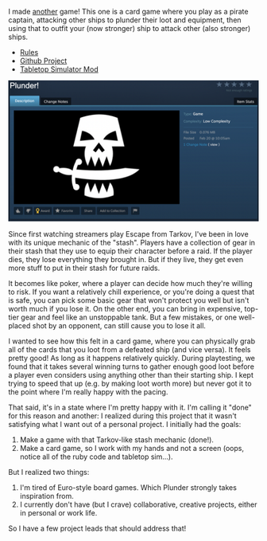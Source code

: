 I made [another](/It's-a-game!) game! This one is a card game where you play as a pirate captain, attacking other ships to plunder their loot and equipment, then using that to outfit your (now stronger) ship to attack other (also stronger) ships.

* [Rules](https://github.com/beekley/plunder/blob/main/RULES.md)
* [Github Project](https://github.com/beekley/plunder)
* [Tabletop Simulator Mod](https://steamcommunity.com/sharedfiles/filedetails/?id=2759806101)

![Steam Workshop](https://github.com/beekley/beekley.github.io/blob/master/images/Screen%20Shot%202022-02-22%20at%207.56.31%20AM.png?raw=true)

Since first watching streamers play Escape from Tarkov, I've been in love with its unique mechanic of the "stash". Players have a collection of gear in their stash that they use to equip their character before a raid. If the player dies, they lose everything they brought in. But if they live, they get even more stuff to put in their stash for future raids.

It becomes like poker, where a player can decide how much they're willing to risk. If you want a relatively chill experience, or you're doing a quest that is safe, you can pick some basic gear that won't protect you well but isn't worth much if you lose it. On the other end, you can bring in expensive, top-tier gear and feel like an unstoppable tank. But a few mistakes, or one well-placed shot by an opponent, can still cause you to lose it all.

I wanted to see how this felt in a card game, where you can physically grab all of the cards that you loot from a defeated ship (and vice versa). It feels pretty good! As long as it happens relatively quickly. During playtesting, we found that it takes several winning turns to gather enough good loot before a player even considers using anything other than their starting ship. I kept trying to speed that up (e.g. by making loot worth more) but never got it to the point where I'm really happy with the pacing.

That said, it's in a state where I'm pretty happy with it. I'm calling it "done" for this reason and another: I realized during this project that it wasn't satisfying what I want out of a personal project. I initially had the goals:

1. Make a game with that Tarkov-like stash mechanic (done!).
2. Make a card game, so I work with my hands and not a screen (oops, notice all of the ruby code and tabletop sim...).

But I realized two things:

1. I'm tired of Euro-style board games. Which Plunder strongly takes inspiration from.
2. I currently don't have (but I crave) collaborative, creative projects, either in personal or work life.

So I have a few project leads that should address that!
